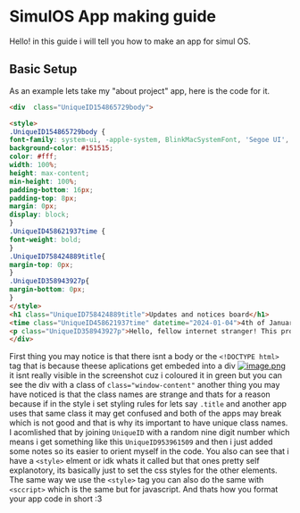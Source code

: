 # SimulOS App making guide
Hello! in this guide i will tell you how to make an app for simul OS.
## Basic Setup
As an example lets take my "about project" app, here is the code for it.
```html
<div  class="UniqueID154865729body">

<style>
.UniqueID154865729body {
font-family: system-ui, -apple-system, BlinkMacSystemFont, 'Segoe UI', Roboto, Oxygen, Ubuntu, Cantarell, 'Open Sans', 'Helvetica Neue', sans-serif;
background-color: #151515;
color: #fff;
width: 100%;
height: max-content;
min-height: 100%;
padding-bottom: 16px;
padding-top: 8px;
margin: 0px;
display: block;
}
.UniqueID458621937time {
font-weight: bold;
}
.UniqueID758424889title{
margin-top: 0px;
}
.UniqueID358943927p{
margin-bottom: 0px;
}
</style>
<h1 class="UniqueID758424889title">Updates and notices board</h1>
<time class="UniqueID458621937time" datetime="2024-01-04">4th of January</time>
<p class="UniqueID358943927p">Hello, fellow internet stranger! This project is my "webOS" (not the one from LG tho) It's basically trying to mimic a real operating system like Windows or MacOS on the web. As you may notice, currently there are not a lot of apps and games to mess around with. I'm working on a few, so maybe soon there will be more, but if you would like to join our Discord server, where you will find instructions on how to make the apps and how to "upload them to the OS," By upload, I really meant to say send it over to me and wait for me to push a new update of the app library. You can also join the Discord server to ask questions and check on updates. That's all from me for now, so bye bye ;)</p>
</div>
```

First thing you may notice is that there isnt a body or the `<!DOCTYPE html>` tag that is because theese aplications get embeded into a div
[![image.png](https://i.postimg.cc/ZKmkFstv/image.png)](https://postimg.cc/G9XSbQpb)
it isnt really visible in the screenshot cuz i coloured it in green but you can see the div with a class of ``class="window-content"``  another thing you may have noticed is that the class names are strange and thats for a reason because if in the style i set styling rules for lets say ``.title`` and another app uses that same class it may get confused and both of the apps may break which is not good and that is why its important to have unique class names. I acomlished that by joining ``UniqueID`` with a random nine digit number which means i get something like this ``UniqueID953961509`` and then i just added some notes so its easier to orient myself in the code. You also can see that i have a ``<style>`` elment or idk whats it called but that ones pretty self explanotory, its basically just to set the css styles for the other elements. The same way we use the ``<style>`` tag you can also do the same with ``<sccript>`` which is the same but for javascript. And thats how you format your app code in short :3
